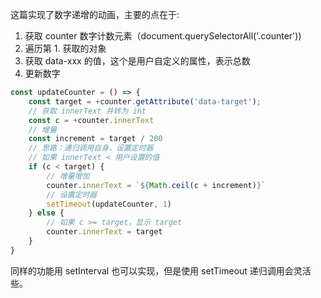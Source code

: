 这篇实现了数字递增的动画，主要的点在于:
1. 获取 counter 数字计数元素（document.querySelectorAll('.counter'))
2. 遍历第 1. 获取的对象
3. 获取 data-xxx 的值，这个是用户自定义的属性，表示总数
4. 更新数字
```javascript
const updateCounter = () => {
    const target = +counter.getAttribute('data-target');
    // 获取 innerText 并转为 int
    const c = +counter.innerText
    // 增量
    const increment = target / 200
    // 思路：递归调用自身，设置定时器
    // 如果 innerText < 用户设置的值
    if (c < target) {
        // 增量增加
        counter.innerText = `${Math.ceil(c + increment)}`
        // 设置定时器
        setTimeout(updateCounter, 1)
    } else {
        // 如果 c >= target，显示 target
        counter.innerText = target
    }
}
```
同样的功能用 setInterval 也可以实现，但是使用 setTimeout 递归调用会灵活些。
